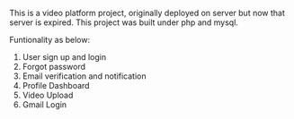 
This is a video platform project, originally deployed on server but now that server is expired. This project was built under php and mysql.

Funtionality as below:

1. User sign up and login
2. Forgot password
3. Email verification and notification
4. Profile Dashboard
5. Video Upload
6. Gmail Login
